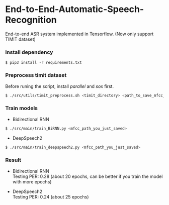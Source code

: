 # End-to-End-Automatic-Speech-Recognition
End-to-end ASR system implemented in Tensorflow. (Now only support TIMIT dataset)

### Install dependency
```
$ pip3 install -r requirements.txt
```

### Preprocess timit dataset
Before runing the script, install *parallel* and *sox* first.  
```bash
$ ./src/utils/timit_preprocess.sh <timit_directory> <path_to_save_mfcc_feature>
```

### Train models

* Bidirectional RNN
```bash
$ ./src/main/train_BiRNN.py <mfcc_path_you_just_saved>
``` 

* DeepSpeech2
```bash
$ ./src/main/train_deepspeech2.py <mfcc_path_you_just_saved>
```

### Result  
* Bidirectional RNN  
Testing PER: 0.28 (about 20 epochs, can be better if you train the model with more epochs)  

* DeepSpeech2  
Testing PER: 0.24 (about 25 epochs)

